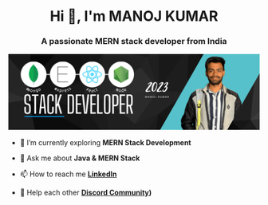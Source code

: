 <h1 align="center">Hi 👋, I'm MANOJ KUMAR</h1>
<h3 align="center">A passionate MERN stack developer from India</h3>

![image](https://github.com/BCAPATHSHALA/BCAPATHSHALA/blob/main/MERN.png?raw=true)


- 🌱 I’m currently exploring **MERN Stack Development**

- 💬 Ask me about **Java & MERN Stack**

- 📫 How to reach me **[LinkedIn](https://www.linkedin.com/in/manojoffcialmj/)**

- 🧲 Help each other **[Discord Community](https://discord.gg/naQUPVWvSs))**
